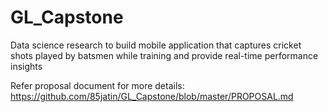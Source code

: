 # GL_Capstone
Data science research to build mobile application that captures cricket shots played by batsmen while training and provide real-time performance insights

Refer proposal document for more details: https://github.com/85jatin/GL_Capstone/blob/master/PROPOSAL.md
